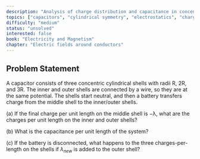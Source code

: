 ```yaml
---
description: "Analysis of charge distribution and capacitance in concentric cylindrical shell system"
topics: ["capacitors", "cylindrical symmetry", "electrostatics", "charge distribution", "capacitance"]
difficulty: "medium"
status: "unsolved"
interested: false
book: "Electricity and Magnetism"
chapter: "Electric fields around conductors"
---
```


## Problem Statement
A capacitor consists of three concentric cylindrical shells with radii R, 2R, and 3R. The inner and outer shells are connected by a wire, so they are at the same potential. The shells start neutral, and then a battery transfers charge from the middle shell to the inner/outer shells.

(a) If the final charge per unit length on the middle shell is −λ, what are the charges per unit length on the inner and outer shells?

(b) What is the capacitance per unit length of the system?

(c) If the battery is disconnected, what happens to the three charges-per-length on the shells if $λ_{new}$ is added to the outer shell?